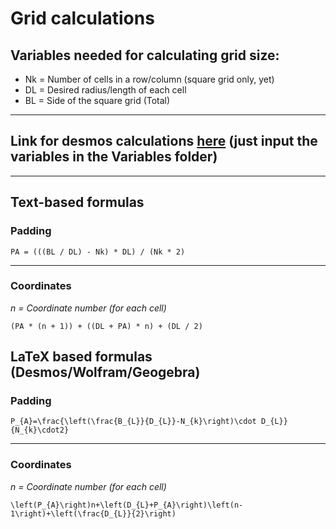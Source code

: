 # Grid calculations
## Variables needed for calculating grid size:
* Nk = Number of cells in a row/column (square grid only, yet)
* DL = Desired radius/length of each cell
* BL = Side of the square grid (Total)
---
## Link for desmos calculations [here](https://www.desmos.com/calculator/qk4fmwbszp) (just input the variables in the Variables folder)
---
## Text-based formulas
### Padding
	PA = (((BL / DL) - Nk) * DL) / (Nk * 2)
---
### Coordinates
*n = Coordinate number (for each cell)*

	(PA * (n + 1)) + ((DL + PA) * n) + (DL / 2)

## LaTeX based formulas (Desmos/Wolfram/Geogebra)
### Padding
	P_{A}=\frac{\left(\frac{B_{L}}{D_{L}}-N_{k}\right)\cdot D_{L}}{N_{k}\cdot2}
---
### Coordinates
*n = Coordinate number (for each cell)*

	\left(P_{A}\right)n+\left(D_{L}+P_{A}\right)\left(n-1\right)+\left(\frac{D_{L}}{2}\right)
